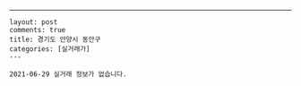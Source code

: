 ---
    layout: post
    comments: true
    title: 경기도 안양시 동안구
    categories: [실거래가]
    ---

    2021-06-29 실거래 정보가 없습니다.

    